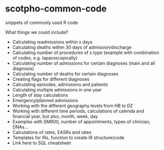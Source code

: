 # scotpho-common-code
snippets of commonly used R code

What things we could include?

* Calculating readmissions within x days
* Calculating deaths within 30 days of admission/discharge
* Calculating number of procedures of x type (example with combination of codes, e.g. laparoscopically)
* Calculating number of admissions for certain diagnoses (main and all diagnosis)
* Calculating number of deaths for certain diagnoses
* Creating flags for different diagnoses
* Calculating episodes, admissions and patients
* Calculating multiple admissions in one year
* Length of stay calculations
* Emergency/planned admissions
* Working with the different geography levels from HB to DZ
* Working with different time periods, calculations of calenda and financial year, but also, month, week, day
* Examples with SMR00, number of appointments, types of clinician, DNAs...
* Calculations of rates, EASRs and rates
* Templates for IRs, function to create IR structure/code
* Link here to SQL cheatsheet
